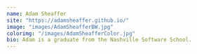 ```yaml
---
name: Adam Sheaffer
site: "https://adamsheaffer.github.io/"
image: "images/AdamSheafferBW.jpg"
colorimg: "/images/AdamSheafferColor.jpg"
bio: Adam is a graduate from the Nashville Software School.
---
```

